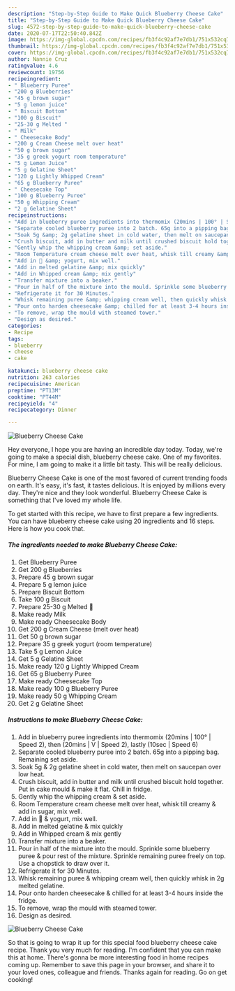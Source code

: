 ```yaml
---
description: "Step-by-Step Guide to Make Quick Blueberry Cheese Cake"
title: "Step-by-Step Guide to Make Quick Blueberry Cheese Cake"
slug: 4572-step-by-step-guide-to-make-quick-blueberry-cheese-cake
date: 2020-07-17T22:50:40.842Z
image: https://img-global.cpcdn.com/recipes/fb3f4c92af7e7db1/751x532cq70/blueberry-cheese-cake-recipe-main-photo.jpg
thumbnail: https://img-global.cpcdn.com/recipes/fb3f4c92af7e7db1/751x532cq70/blueberry-cheese-cake-recipe-main-photo.jpg
cover: https://img-global.cpcdn.com/recipes/fb3f4c92af7e7db1/751x532cq70/blueberry-cheese-cake-recipe-main-photo.jpg
author: Nannie Cruz
ratingvalue: 4.6
reviewcount: 19756
recipeingredient:
- " Blueberry Puree"
- "200 g Blueberries"
- "45 g brown sugar"
- "5 g lemon juice"
- " Biscuit Bottom"
- "100 g Biscuit"
- "25-30 g Melted "
- " Milk"
- " Cheesecake Body"
- "200 g Cream Cheese melt over heat"
- "50 g brown sugar"
- "35 g greek yogurt room temperature"
- "5 g Lemon Juice"
- "5 g Gelatine Sheet"
- "120 g Lightly Whipped Cream"
- "65 g Blueberry Puree"
- " Cheesecake Top"
- "100 g Blueberry Puree"
- "50 g Whipping Cream"
- "2 g Gelatine Sheet"
recipeinstructions:
- "Add in blueberry puree ingredients into thermomix (20mins | 100° | Speed 2), then (20mins | V | Speed 2), lastly (10sec | Speed 6)"
- "Separate cooled blueberry puree into 2 batch. 65g into a pipping bag. Remaining set aside."
- "Soak 5g &amp; 2g gelatine sheet in cold water, then melt on saucepan over low heat."
- "Crush biscuit, add in butter and milk until crushed biscuit hold together. Put in cake mould &amp; make it flat. Chill in fridge."
- "Gently whip the whipping cream &amp; set aside."
- "Room Temperature cream cheese melt over heat, whisk till creamy &amp; add in sugar, mix well."
- "Add in 🍋 &amp; yogurt, mix well."
- "Add in melted gelatine &amp; mix quickly"
- "Add in Whipped cream &amp; mix gently"
- "Transfer mixture into a beaker."
- "Pour in half of the mixture into the mould. Sprinkle some blueberry puree &amp; pour rest of the mixture. Sprinkle remaining puree freely on top. Use a chopstick to draw over it."
- "Refrigerate it for 30 Minutes."
- "Whisk remaining puree &amp; whipping cream well, then quickly whisk in 2g melted gelatine."
- "Pour onto harden cheesecake &amp; chilled for at least 3-4 hours inside the fridge."
- "To remove, wrap the mould with steamed tower."
- "Design as desired."
categories:
- Recipe
tags:
- blueberry
- cheese
- cake

katakunci: blueberry cheese cake 
nutrition: 263 calories
recipecuisine: American
preptime: "PT13M"
cooktime: "PT44M"
recipeyield: "4"
recipecategory: Dinner

---
```



![Blueberry Cheese Cake](https://img-global.cpcdn.com/recipes/fb3f4c92af7e7db1/751x532cq70/blueberry-cheese-cake-recipe-main-photo.jpg)

Hey everyone, I hope you are having an incredible day today. Today, we're going to make a special dish, blueberry cheese cake. One of my favorites. For mine, I am going to make it a little bit tasty. This will be really delicious.

Blueberry Cheese Cake is one of the most favored of current trending foods on earth. It's easy, it's fast, it tastes delicious. It is enjoyed by millions every day. They're nice and they look wonderful. Blueberry Cheese Cake is something that I've loved my whole life.




To get started with this recipe, we have to first prepare a few ingredients. You can have blueberry cheese cake using 20 ingredients and 16 steps. Here is how you cook that.

<!--inarticleads1-->

##### The ingredients needed to make Blueberry Cheese Cake:

1. Get  Blueberry Puree
1. Get 200 g Blueberries
1. Prepare 45 g brown sugar
1. Prepare 5 g lemon juice
1. Prepare  Biscuit Bottom
1. Take 100 g Biscuit
1. Prepare 25-30 g Melted 🧈
1. Make ready  Milk
1. Make ready  Cheesecake Body
1. Get 200 g Cream Cheese (melt over heat)
1. Get 50 g brown sugar
1. Prepare 35 g greek yogurt (room temperature)
1. Take 5 g Lemon Juice
1. Get 5 g Gelatine Sheet
1. Make ready 120 g Lightly Whipped Cream
1. Get 65 g Blueberry Puree
1. Make ready  Cheesecake Top
1. Make ready 100 g Blueberry Puree
1. Make ready 50 g Whipping Cream
1. Get 2 g Gelatine Sheet




<!--inarticleads2-->

##### Instructions to make Blueberry Cheese Cake:

1. Add in blueberry puree ingredients into thermomix (20mins | 100° | Speed 2), then (20mins | V | Speed 2), lastly (10sec | Speed 6)
1. Separate cooled blueberry puree into 2 batch. 65g into a pipping bag. Remaining set aside.
1. Soak 5g &amp; 2g gelatine sheet in cold water, then melt on saucepan over low heat.
1. Crush biscuit, add in butter and milk until crushed biscuit hold together. Put in cake mould &amp; make it flat. Chill in fridge.
1. Gently whip the whipping cream &amp; set aside.
1. Room Temperature cream cheese melt over heat, whisk till creamy &amp; add in sugar, mix well.
1. Add in 🍋 &amp; yogurt, mix well.
1. Add in melted gelatine &amp; mix quickly
1. Add in Whipped cream &amp; mix gently
1. Transfer mixture into a beaker.
1. Pour in half of the mixture into the mould. Sprinkle some blueberry puree &amp; pour rest of the mixture. Sprinkle remaining puree freely on top. Use a chopstick to draw over it.
1. Refrigerate it for 30 Minutes.
1. Whisk remaining puree &amp; whipping cream well, then quickly whisk in 2g melted gelatine.
1. Pour onto harden cheesecake &amp; chilled for at least 3-4 hours inside the fridge.
1. To remove, wrap the mould with steamed tower.
1. Design as desired.
<img src="//assets-global.cpcdn.com/assets/icons/button_play-2c75c40dde080a61004c1f40b05d8f140eaff45d7e9e6481dc71c63d2e7c4909.png" alt="Blueberry Cheese Cake">



So that is going to wrap it up for this special food blueberry cheese cake recipe. Thank you very much for reading. I'm confident that you can make this at home. There's gonna be more interesting food in home recipes coming up. Remember to save this page in your browser, and share it to your loved ones, colleague and friends. Thanks again for reading. Go on get cooking!
